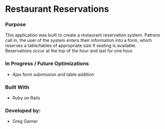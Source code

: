 # Restaurant Reservations

### Purpose
This application was built to create a restaurant reservation system. Patrons call in, the user of the system enters their information into a form, which reserves a table/tables of appropriate size if seating is available. Reservations occur at the top of the hour and last for one hour.

### In Progress / Future Optimizations
- Ajax form submission and table addition

### Built With
- Ruby on Rails

### Developed by:
- Greg Garner
